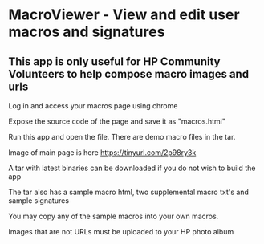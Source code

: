 # MacroViewer - View and edit user macros and signatures
 
## This app is only useful for HP Community Volunteers to help compose macro images and urls

Log in and access your macros page using chrome

Expose the source code of the page and save it as "macros.html"

Run this app and open the file.  There are demo macro files in the tar.

Image of main page is here https://tinyurl.com/2p98ry3k

A tar with latest binaries can be downloaded if you do not wish to build the app

The tar also has a sample macro html, two supplemental macro txt's and sample signatures

You may copy any of the sample macros into your own macros.

Images that are not URLs must be uploaded to your HP photo album

